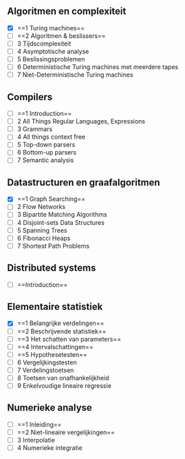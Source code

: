 ## Algoritmen en complexiteit

- [x] ==1 Turing machines==
- [ ] ==2 Algoritmen & beslissers==
- [ ] 3 Tijdscomplexiteit
- [ ] 4 Asymptotische analyse
- [ ] 5 Beslissingsproblemen
- [ ] 6 Deterministische Turing machines met meerdere tapes
- [ ] 7 Niet-Deterministische Turing machines

## Compilers

- [ ] ==1 Introduction==
- [ ] 2 All Things Regular Languages, Expressions
- [ ] 3 Grammars
- [ ] 4 All things context free
- [ ] 5 Top-down parsers
- [ ] 6 Bottom-up parsers
- [ ] 7 Semantic analysis

## Datastructuren en graafalgoritmen

- [x] ==1 Graph Searching==
- [ ] 2 Flow Networks
- [ ] 3 Bipartite Matching Algorithms
- [ ] 4 Disjoint-sets Data Structures
- [ ] 5 Spanning Trees
- [ ] 6 Fibonacci Heaps
- [ ] 7 Shortest Path Problems

## Distributed systems

- [ ] ==Introduction==

## Elementaire statistiek

- [x] ==1 Belangrijke verdelingen==
- [ ] ==2 Beschrijvende statistiek==
- [ ] ==3 Het schatten van parameters==
- [ ] ==4 Intervalschattingen==
- [ ] ==5 Hypothesetesten==
- [ ] 6 Vergelijkingstesten
- [ ] 7 Verdelingstoetsen
- [ ] 8 Toetsen van onafhankelijkheid
- [ ] 9 Enkelvoudige lineaire regressie

## Numerieke analyse

- [ ] ==1 Inleiding==
- [ ] ==2 Niet-lineaire vergelijkingen==
- [ ] 3 Interpolatie
- [ ] 4 Numerieke integratie
